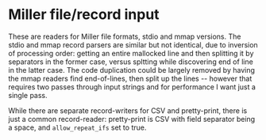 # Miller file/record input

These are readers for Miller file formats, stdio and mmap versions. The stdio and mmap record parsers are similar but not identical, due to inversion of processing order: getting an entire mallocked line and then splitting it by separators in the former case, versus spltting while discovering end of line in the latter case. The code duplication could be largely removed by having the mmap readers find end-of-lines, then split up the lines -- however that requires two passes through input strings and for performance I want just a single pass.

While there are separate record-writers for CSV and pretty-print, there is just a common record-reader: pretty-print is CSV with field separator being a space, and `allow_repeat_ifs` set to true.
